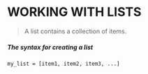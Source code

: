 # WORKING WITH LISTS
> A list contains a collection of items.

##### The syntax for creating a list
```
my_list = [item1, item2, item3, ...]
```

